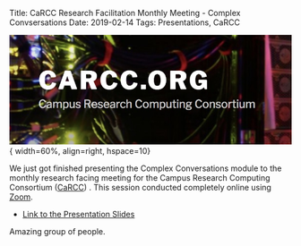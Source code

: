 Title: CaRCC Research Facilitation Monthly Meeting - Complex Convsersations
Date: 2019-02-14
Tags: Presentations, CaRCC

![CaRCC Logo](./images/CarCC.jpeg){ width=60%, align=right, hspace=10}

We just got finished presenting the Complex Conversations module to the monthly research facing meeting for the Campus Research Computing Consortium ([CaRCC](https://carcc.org/)) . This session conducted completely online using [Zoom](https://zoom.us/).

- [Link to the Presentation Slides](https://tinyurl.com/20190214-CaRCC)

Amazing group of people.  
